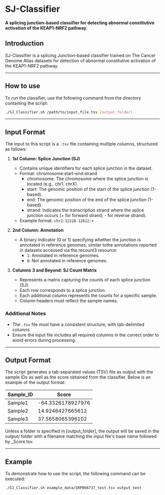 # SJ-Classifier
**A splicing junction-based classifier for detecting abnormal constitutive activation of the KEAP1-NRF2 pathway.**
## Introduction 

SJ-Classifier is a splicing Junction-based classifier trained on The Cancer Genome Atlas datasets for detection of abnormal constitutive activation of the KEAP1-NRF2 pathway.

----
## How to use 
To run the classifier, use the following command from the directory containing the script:
```bash
./SJ_Classifier.sh /path/to/input_file.tsv [output_folder]
```

----
## Input Format

The input to this script is a `.tsv` file containing multiple columns, structured as follows:

1. **1st Column: Splice Junction (SJ)**
    - Contains unique identifiers for each splice junction in the dataset.
    - Format: chromosome:start-end:strand
        - chromosome: The chromosome where the splice junction is located (e.g., chr1, chrX).
        - start: The genomic position of the start of the splice junction (1-based).
        - end: The genomic position of the end of the splice junction (1-based).
        - strand: Indicates the transcription strand where the splice junction occurs (+ for forward strand, - for reverse strand).
    - Example format: `chr1:12228-12612:+`
      
2. **2nd Column: Annotation**
    - A binary indicator (0 or 1) specifying whether the junction is annotated in reference genomes, similar tothe annotations reported in datasets accessed via the recount3 resource:
        - `1`: Annotated in reference genomes.
        - `0`: Not annotated in reference genomes.

3. **Columns 3 and Beyond: SJ Count Matrix**
    - Represents a matrix capturing the counts of each splice junction (SJ).
    - Each row corresponds to a splice junction.
    - Each additional column represents the counts for a specific sample.
    - Column headers must reflect the sample names.

### Additional Notes
- The `.tsv` file must have a consistent structure, with tab-delimited columns
- Ensure the input file includes all required columns in the correct order to avoid errors during processing.

----
## Output Format

The script generates a tab-separated values (TSV) file as output with the sample IDs as well as the score obtained from the classifier. Below is an example of the output format:

Sample_ID | Score
--------- | -----
Sample1   | -64.3326178927976
Sample2   | 14.9246427665612
Sample3   | 37.5658065396102


Unless a folder is specified in [output_folder], the output will be saved in the output/ folder with a filename matching the input file's base name followed by \_Score.tsv. 

----
## Example

To demonstrate how to use the script, the following command can be executed:

```bash
./SJ_Classifier.sh example_data/SRP066737_test.tsv output_test
```
